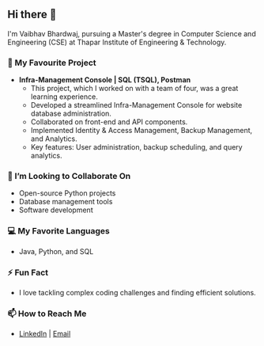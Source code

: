 ## Hi there 👋

I'm Vaibhav Bhardwaj, pursuing a Master's degree in Computer Science and Engineering (CSE) at Thapar Institute of Engineering & Technology.

### 🔭 My Favourite Project
- **Infra-Management Console | SQL (TSQL), Postman**
  - This project, which I worked on with a team of four, was a great learning experience.
  - Developed a streamlined Infra-Management Console for website database administration.
  - Collaborated on front-end and API components.
  - Implemented Identity & Access Management, Backup Management, and Analytics.
  - Key features: User administration, backup scheduling, and query analytics.

 <!-- ### 🌱 What I'm Learning
- Advanced algorithms
- Application development using PyQt6 and Flutter-->

### 👯 I’m Looking to Collaborate On
- Open-source Python projects
- Database management tools
- Software development


### 💻 My Favorite Languages
- Java, Python, and SQL

### ⚡ Fun Fact
- I love tackling complex coding challenges and finding efficient solutions.

### 📫 How to Reach Me
- [LinkedIn](https://www.linkedin.com/in/vaibhav-bhardwaj-6b9a88213/) | [Email](mailto:bvaibhav9996@gmail.com)
